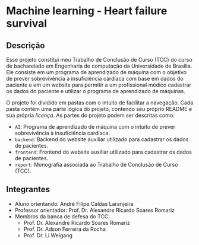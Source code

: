 # Machine learning - Heart failure survival

## Descrição

Esse projeto constitui meu Trabalho de Conclusão de Curso \(TCC\) do curso de bacharelado em Engenharia de computação da Universidade de Brasília. Ele consiste em um programa de aprendizado de máquina com o objetivo de prever sobrevivência à insuficiência cardíaca com base em dados do paciente e em um website para permitir a um profissional médico cadastrar os dados do paciente e utilizar o programa de aprendizado de máquinas.

O projeto foi dividido em pastas com o intuito de facilitar a navegação. Cada pasta contém uma parte lógica do projeto, contendo seu próprio README e sua própria _licença_. As partes do projeto podem ser descritas como:
  * `AI`: Programa de aprendizado de máquina com o intuito de prever sobrevivência à insuficiência cardíaca.
  * `backend`: Backend do website auxiliar utilizado para cadastrar os dados de pacientes.
  * `frontend`: Frontend do website auxiliar utilizado para cadastrar os dados de pacientes.
  * `report`: Monografia associada ao Trabalho de Conclusão de Curso \(TCC\).

## Integrantes

* Aluno orientando: André Filipe Caldas Laranjeira
* Professor orientador: Prof. Dr. Alexandre Ricardo Soares Romariz  
* Membros da banca de defesa do TCC:
  * Prof. Dr. Alexandre Ricardo Soares Romariz
  * Prof. Dr. Adson Ferreira da Rocha
  * Prof. Dr. Li Weigang
